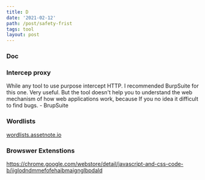 ```yaml
---
title: D
date: '2021-02-12'
path: /post/safety-frist
tags: tool
layout: post
---
```


### Doc


### Intercep proxy
While any tool to use purpose intercept HTTP. I recommended BurpSuite for this one. Very useful. But the tool doesn't help you to understand the web mechanism of how web applications work, because If you no idea it difficult to find bugs.
	- BrupSuite

### Wordlists

[wordlists.assetnote.io](https://wordlists.assetnote.io/)


### Browswer Extenstions

https://chrome.google.com/webstore/detail/javascript-and-css-code-b/iiglodndmmefofehaibmaignglbpdald
